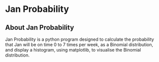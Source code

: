 <h1>
  Jan Probability
</h1>
<h2>
  About Jan Probability
</h2>
<p>
  Jan Probability is a python program designed to calculate the probability that Jan will be on time 0 to 7 times per week, as a Binomial distribution, and display a histogram, using matplotlib, to visualise the Binomial distribution.
</p>
